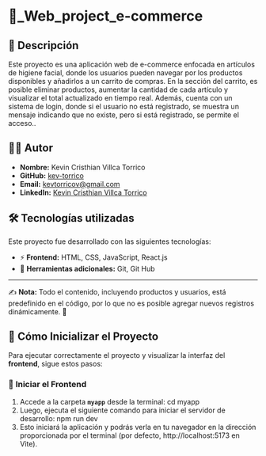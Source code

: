 # 🤖_Web_project_e-commerce

## 📖 Descripción

Este proyecto es una aplicación web de e-commerce enfocada en artículos de higiene facial, donde los usuarios pueden navegar por los productos disponibles y añadirlos a un carrito de compras. En la sección del carrito, es posible eliminar productos, aumentar la cantidad de cada artículo y visualizar el total actualizado en tiempo real. Además, cuenta con un sistema de login, donde si el usuario no está registrado, se muestra un mensaje indicando que no existe, pero si está registrado, se permite el acceso..

## 👨‍💻 Autor

- **Nombre:** Kevin Cristhian Villca Torrico
- **GitHub:** [kev-torrico](https://github.com/kev-torrico)
- **Email:** [kevtorricov@gmail.com](mailto:kevtorricov@gmail.com)
- **LinkedIn:** [Kevin Cristhian Villca Torrico
](https://www.linkedin.com/in/kevin-cristhian-villca-torrico/)

## 🛠️ Tecnologías utilizadas

Este proyecto fue desarrollado con las siguientes tecnologías:

- ⚡ **Frontend:** HTML, CSS, JavaScript, React.js
- 🚀 **Herramientas adicionales:** Git, Git Hub

---

✍ **Nota:** Todo el contenido, incluyendo productos y usuarios, está predefinido en el código, por lo que no es posible agregar nuevos registros dinámicamente. 🚀


## 📌 Cómo Inicializar el Proyecto  

Para ejecutar correctamente el proyecto y visualizar la interfaz del **frontend**, sigue estos pasos:  

### 🔹 **Iniciar el Frontend**  
1. Accede a la carpeta **`myapp`** desde la terminal:  cd myapp
2. Luego, ejecuta el siguiente comando para iniciar el servidor de desarrollo:  npm run dev
3. Esto iniciará la aplicación y podrás verla en tu navegador en la dirección proporcionada por el terminal (por defecto, http://localhost:5173 en Vite).


